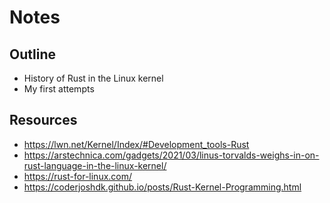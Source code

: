 # Notes

## Outline

 * History of Rust in the Linux kernel
 * My first attempts


## Resources

 * <https://lwn.net/Kernel/Index/#Development_tools-Rust>
 * <https://arstechnica.com/gadgets/2021/03/linus-torvalds-weighs-in-on-rust-language-in-the-linux-kernel/>
 * <https://rust-for-linux.com/>
 * <https://coderjoshdk.github.io/posts/Rust-Kernel-Programming.html>
